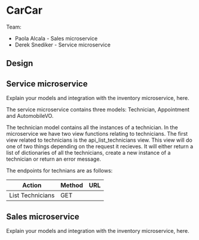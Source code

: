 # CarCar

Team:

* Paola Alcala - Sales microservice
* Derek Snediker - Service microservice

## Design

## Service microservice

Explain your models and integration with the inventory
microservice, here.

The service microservice contains three models:
    Technician, Appointment and AutomobileVO.

The technician model contains all the instances of a technician. In the microservice we have two view functions relating
to technicians. The first view related to technicians is the api_list_technicians view. This view will do one of two things depending on the request it recieves. It will either return a list of dictionaries of all the technicians, create a new instance of a technician or return an error message.

The endpoints for technians are as follows:

| Action | Method | URL |
| ------- | --------| ------ |
| List Technicians | GET |



## Sales microservice

Explain your models and integration with the inventory
microservice, here.

